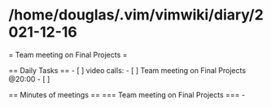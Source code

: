 # /home/douglas/.vim/vimwiki/diary/2021-12-16

= Team meeting on Final Projects =

== Daily Tasks ==
    - [ ] video calls:
		- [ ] Team meeting on Final Projects @20:00
    - [ ]

== Minutes of meetings ==
	=== Team meeting on Final Projects ===
	- 

